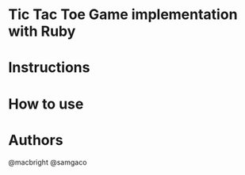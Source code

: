 # Tic Tac Toe Game implementation with Ruby


# Instructions


# How to use


# Authors

@macbright
@samgaco
